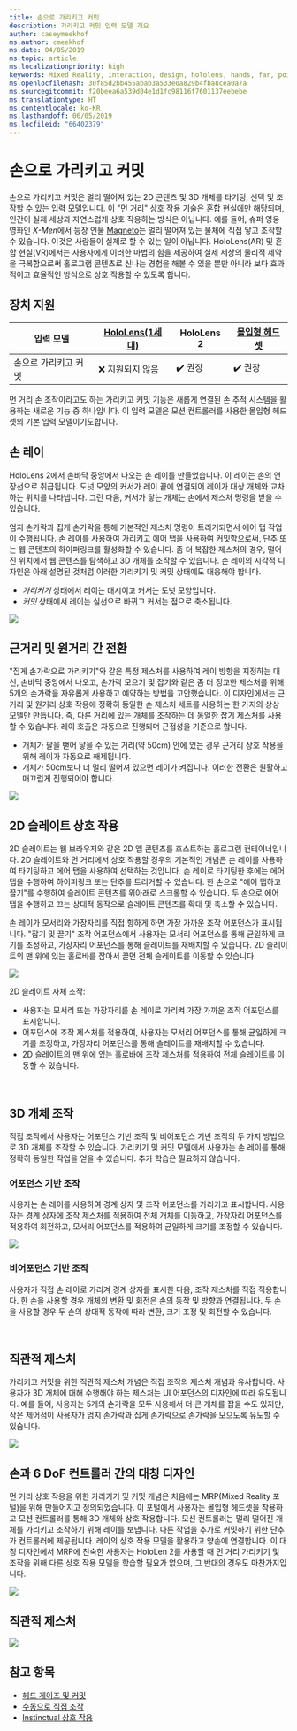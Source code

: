 ```yaml
---
title: 손으로 가리키고 커밋
description: 가리키고 커밋 입력 모델 개요
author: caseymeekhof
ms.author: cmeekhof
ms.date: 04/05/2019
ms.topic: article
ms.localizationpriority: high
keywords: Mixed Reality, interaction, design, hololens, hands, far, point and commit
ms.openlocfilehash: 30f85d2bb455abab3a533e0a829b4fba8cea0a7a
ms.sourcegitcommit: f20beea6a539d04e1d1fc98116f7601137eebebe
ms.translationtype: HT
ms.contentlocale: ko-KR
ms.lasthandoff: 06/05/2019
ms.locfileid: "66402379"
---
```

# <a name="point-and-commit-with-hands"></a>손으로 가리키고 커밋
손으로 가리키고 커밋은 멀리 떨어져 있는 2D 콘텐츠 및 3D 개체를 타기팅, 선택 및 조작할 수 있는 입력 모델입니다. 이 "먼 거리" 상호 작용 기술은 혼합 현실에만 해당되며, 인간이 실제 세상과 자연스럽게 상호 작용하는 방식은 아닙니다. 예를 들어, 슈퍼 영웅 영화인 *X-Men*에서 등장 인물 [Magneto](https://en.wikipedia.org/wiki/Magneto_(comics))는 멀리 떨어져 있는 물체에 직접 닿고 조작할 수 있습니다. 이것은 사람들이 실제로 할 수 있는 일이 아닙니다. HoloLens(AR) 및 혼합 현실(VR)에서는 사용자에게 이러한 마법의 힘을 제공하여 실제 세상의 물리적 제약을 극복함으로써 홀로그램 콘텐츠로 신나는 경험을 해볼 수 있을 뿐만 아니라 보다 효과적이고 효율적인 방식으로 상호 작용할 수 있도록 합니다.

## <a name="device-support"></a>장치 지원

입력 모델 | [HoloLens(1세대)](https://docs.microsoft.com/en-us/windows/mixed-reality/hololens-hardware-details) | HoloLens 2 | [몰입형 헤드셋](https://docs.microsoft.com/en-us/windows/mixed-reality/immersive-headset-hardware-details) |
| ---------| -----| ----- | ---------|
손으로 가리키고 커밋 | ❌ 지원되지 않음 | ✔️ 권장 | ✔️ 권장

먼 거리 손 조작이라고도 하는 가리키고 커밋 기능은 새롭게 연결된 손 추적 시스템을 활용하는 새로운 기능 중 하나입니다. 이 입력 모델은 모션 컨트롤러를 사용한 몰입형 헤드셋의 기본 입력 모델이기도합니다.

## <a name="hand-rays"></a>손 레이

HoloLens 2에서 손바닥 중앙에서 나오는 손 레이를 만들었습니다. 이 레이는 손의 연장선으로 취급됩니다. 도넛 모양의 커서가 레이 끝에 연결되어 레이가 대상 개체와 교차하는 위치를 나타냅니다. 그런 다음, 커서가 닿는 개체는 손에서 제스처 명령을 받을 수 있습니다.

엄지 손가락과 집게 손가락을 통해 기본적인 제스처 명령이 트리거되면서 에어 탭 작업이 수행됩니다. 손 레이를 사용하여 가리키고 에어 탭을 사용하여 커밋함으로써, 단추 또는 웹 콘텐츠의 하이퍼링크를 활성화할 수 있습니다. 좀 더 복잡한 제스처의 경우, 떨어진 위치에서 웹 콘텐츠를 탐색하고 3D 개체를 조작할 수 있습니다. 손 레이의 시각적 디자인은 아래 설명된 것처럼 이러한 가리키기 및 커밋 상태에도 대응해야 합니다. 

* *가리키기* 상태에서 레이는 대시이고 커서는 도넛 모양입니다.
* *커밋* 상태에서 레이는 실선으로 바뀌고 커서는 점으로 축소됩니다.

![](images/Hand-Rays-720px.jpg)

## <a name="transition-between-near-and-far"></a>근거리 및 원거리 간 전환

"집게 손가락으로 가리키기"와 같은 특정 제스처를 사용하여 레이 방향을 지정하는 대신, 손바닥 중앙에서 나오고, 손가락 모으기 및 잡기와 같은 좀 더 정교한 제스처를 위해 5개의 손가락을 자유롭게 사용하고 예약하는 방법을 고안했습니다. 이 디자인에서는 근거리 및 원거리 상호 작용에 정확히 동일한 손 제스처 세트를 사용하는 한 가지의 상상 모델만 만듭니다. 즉, 다른 거리에 있는 개체를 조작하는 데 동일한 잡기 제스처를 사용할 수 있습니다. 레이 호출은 자동으로 진행되며 근접성을 기준으로 합니다.

*  개체가 팔을 뻗어 닿을 수 있는 거리(약 50cm) 안에 있는 경우 근거리 상호 작용을 위해 레이가 자동으로 해제됩니다.
*  개체가 50cm보다 더 멀리 떨어져 있으면 레이가 켜집니다. 이러한 전환은 원활하고 매끄럽게 진행되어야 합니다.

![](images/Transition-Between-Near-And-Far-720px.jpg)

## <a name="2d-slate-interaction"></a>2D 슬레이트 상호 작용

2D 슬레이트는 웹 브라우저와 같은 2D 앱 콘텐츠를 호스트하는 홀로그램 컨테이너입니다. 2D 슬레이트와 먼 거리에서 상호 작용할 경우의 기본적인 개념은 손 레이를 사용하여 타기팅하고 에어 탭을 사용하여 선택하는 것입니다. 손 레이로 타기팅한 후에는 에어 탭을 수행하여 하이퍼링크 또는 단추를 트리거할 수 있습니다. 한 손으로 "에어 탭하고 끌기"를 수행하여 슬레이트 콘텐츠를 위아래로 스크롤할 수 있습니다. 두 손으로 에어 탭을 수행하고 끄는 상대적 동작으로 슬레이트 콘텐츠를 확대 및 축소할 수 있습니다.

손 레이가 모서리와 가장자리를 직접 향하게 하면 가장 가까운 조작 어포던스가 표시됩니다. "잡기 및 끌기" 조작 어포던스에서 사용자는 모서리 어포던스를 통해 균일하게 크기를 조정하고, 가장자리 어포던스를 통해 슬레이트를 재배치할 수 있습니다. 2D 슬레이트의 맨 위에 있는 홀로바를 잡아서 끌면 전체 슬레이트를 이동할 수 있습니다.

![](images/2D-Slate-Interaction-Far-720px.jpg)

2D 슬레이트 자체 조작:<br>

* 사용자는 모서리 또는 가장자리를 손 레이로 가리켜 가장 가까운 조작 어포던스를 표시합니다. 
* 어포던스에 조작 제스처를 적용하여, 사용자는 모서리 어포던스를 통해 균일하게 크기를 조정하고, 가장자리 어포던스를 통해 슬레이트를 재배치할 수 있습니다. 
* 2D 슬레이트의 맨 위에 있는 홀로바에 조작 제스처를 적용하여 전체 슬레이트를 이동할 수 있습니다.<br>

<br>

## <a name="3d-object-manipulation"></a>3D 개체 조작

직접 조작에서 사용자는 어포던스 기반 조작 및 비어포던스 기반 조작의 두 가지 방법으로 3D 개체를 조작할 수 있습니다. 가리키기 및 커밋 모델에서 사용자는 손 레이를 통해 정확히 동일한 작업을 얻을 수 있습니다. 추가 학습은 필요하지 않습니다.<br>

### <a name="affordance-based-manipulation"></a>어포던스 기반 조작
사용자는 손 레이를 사용하여 경계 상자 및 조작 어포던스를 가리키고 표시합니다. 사용자는 경계 상자에 조작 제스처를 적용하여 전체 개체를 이동하고, 가장자리 어포던스를 적용하여 회전하고, 모서리 어포던스를 적용하여 균일하게 크기를 조정할 수 있습니다. <br>

![](images/3D-Object-Manipulation-Far-720px.jpg) <br>


### <a name="non-affordance-based-manipulation"></a>비어포던스 기반 조작
사용자가 직접 손 레이로 가리켜 경계 상자를 표시한 다음, 조작 제스처를 직접 적용합니다. 한 손을 사용할 경우 개체의 변환 및 회전은 손의 동작 및 방향과 연결됩니다. 두 손을 사용할 경우 두 손의 상대적 동작에 따라 변환, 크기 조정 및 회전할 수 있습니다.<br>

<br>

## <a name="instinctual-gesturers"></a>직관적 제스처
가리키고 커밋을 위한 직관적 제스처 개념은 직접 조작의 제스처 개념과 유사합니다. 사용자가 3D 개체에 대해 수행해야 하는 제스처는 UI 어포던스의 디자인에 따라 유도됩니다. 예를 들어, 사용자는 5개의 손가락을 모두 사용해서 더 큰 개체를 잡을 수도 있지만, 작은 제어점이 사용자가 엄지 손가락과 집게 손가락으로 손가락을 모으도록 유도할 수 있습니다.

![](images/Instinctual-Gestures-Far-720px.jpg)<br>

## <a name="symmetric-design-between-hands-and-6-dof-controller"></a>손과 6 DoF 컨트롤러 간의 대칭 디자인 
먼 거리 상호 작용을 위한 가리키기 및 커밋 개념은 처음에는 MRP(Mixed Reality 포털)을 위해 만들어지고 정의되었습니다. 이 포털에서 사용자는 몰입형 헤드셋을 착용하고 모션 컨트롤러를 통해 3D 개체와 상호 작용합니다. 모션 컨트롤러는 멀리 떨어진 개체를 가리키고 조작하기 위해 레이를 보냅니다. 다른 작업을 추가로 커밋하기 위한 단추가 컨트롤러에 제공됩니다. 레이의 상호 작용 모델을 활용하고 양손에 연결합니다. 이 대칭 디자인에서 MRP에 친숙한 사용자는 HoloLen 2를 사용할 때 먼 거리 가리키기 및 조작을 위해 다른 상호 작용 모델을 학습할 필요가 없으며, 그 반대의 경우도 마찬가지입니다.    

![](images/Symmetric-Design-For-Rays-720px.jpg)<br>

## <a name="instinctual-gestures"></a>직관적 제스처

![](images/Instinctual-Gestures-Far-720px.jpg)

## <a name="see-also"></a>참고 항목
* [헤드 게이즈 및 커밋](gaze-and-commit.md)
* [수동으로 직접 조작](direct-manipulation.md)
* [Instinctual 상호 작용](interaction-fundamentals.md)

